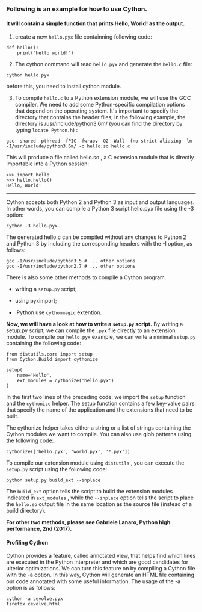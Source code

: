 
### Following is an example for how to use Cython.

#### It will contain a simple function that prints Hello, World! as the output.

1. create a new `hello.pyx` file containning following code:
```
def hello():
    print("hello world!")
```
2. The cython command will read `hello.pyx` and generate the `hello.c` file:
```
cython hello.pyx
```

before this, you need to install cython module.

3. To compile `hello.c` to a Python extension module, we will use the GCC compiler. We
need to add some Python-specific compilation options that depend on the operating system.
It's important to specify the directory that contains the header files; in the following
example, the directory is /usr/include/python3.6m/ (you can find the directory by typing `locate Python.h`) :
```
gcc -shared -pthread -fPIC -fwrapv -O2 -Wall -fno-strict-aliasing -lm -I/usr/include/python3.6m/ -o hello.so hello.c
```

This will produce a file called hello.so , a C extension module that is directly importable into a Python session:
```
>>> import hello
>>> hello.hello()
Hello, World!
```
______
Cython accepts both Python 2 and Python 3 as input and output languages. In other words, you can compile a Python 3 script hello.pyx file using the -3 option:
```
cython -3 hello.pyx
```

The generated hello.c can be compiled without any changes to Python 2 and Python 3 by
including the corresponding headers with the -I option, as follows:
```
gcc -I/usr/include/python3.5 # ... other options
gcc -I/usr/include/python2.7 # ... other options
```
There is also some other methods to compile a Cython program.
* writing a `setup.py` script;

* using pyximport;

* IPython use `cythonmagic` extention.

__Now, we will have a look at how to write a `setup.py` script.__
By writing a setup.py script, we can compile the `.pyx` file directly to an extension module. To compile our `hello.pyx` example, we can write a minimal `setup.py` containing the following code:
```
from distutils.core import setup
from Cython.Build import cythonize

setup(
    name='Hello',
    ext_modules = cythonize('hello.pyx')
)
```
In the first two lines of the preceding code, we import the `setup` function and the `cythonize` helper. The setup function contains a few key-value pairs that specify the name of the application and the extensions that need to be built.

The cythonize helper takes either a string or a list of strings containing the Cython modules we want to compile. You can also use glob patterns using the following code:
```
cythonize(['hello.pyx', 'world.pyx', '*.pyx'])
```
To compile our extension module using `distutils` , you can execute the `setup.py` script using the following code:
```
python setup.py build_ext --inplace
```
The `build_ext` option tells the script to build the extension modules indicated in `ext_modules` , while the `--inplace` option tells the script to place the `hello.so` output file in the same location as the source file (instead of a build directory).

__For other two methods, please see Gabriele Lanaro, Python high performance, 2nd (2017).__

#### Profiling Cython
Cython provides a feature, called annotated view, that helps find which lines are executed in the Python interpreter and which are good candidates for ulterior optimizations. We can turn this feature on by compiling a Cython file with the -a option. In this way, Cython will generate an HTML file containing our code annotated with some useful information. The
usage of the -a option is as follows:
```
cython -a cevolve.pyx
firefox cevolve.html

```
